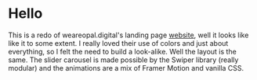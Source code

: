 # Hello

This is a redo of weareopal.digital's landing page [website](https://weareopal.digital), well it looks like like it to some extent.
I really loved their use of colors and just about everything, so I felt the need to build a look-alike.
Well the layout is the same.
The slider carousel is made possible by the Swiper library (really modular) and the animations are a mix of Framer Motion and vanilla CSS.
